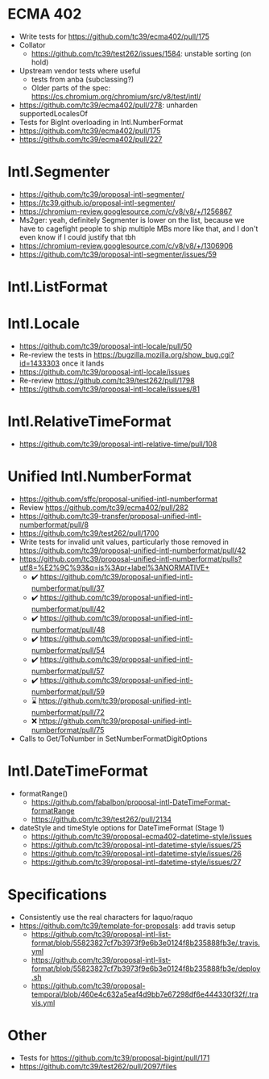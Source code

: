 ECMA 402
========
- Write tests for https://github.com/tc39/ecma402/pull/175
- Collator
  - https://github.com/tc39/test262/issues/1584: unstable sorting (on hold)
- Upstream vendor tests where useful
  - tests from anba (subclassing?)
  - Older parts of the spec: https://cs.chromium.org/chromium/src/v8/test/intl/
- https://github.com/tc39/ecma402/pull/278: unharden supportedLocalesOf
- Tests for BigInt overloading in Intl.NumberFormat
- https://github.com/tc39/ecma402/pull/175
- https://github.com/tc39/ecma402/pull/227

Intl.Segmenter
==============
- https://github.com/tc39/proposal-intl-segmenter/
- https://tc39.github.io/proposal-intl-segmenter/
- https://chromium-review.googlesource.com/c/v8/v8/+/1256867
- <Waldo> Ms2ger: yeah, definitely Segmenter is lower on the list, because we have to cagefight people to ship multiple MBs more like that, and I don't even know if I could justify that tbh
- https://chromium-review.googlesource.com/c/v8/v8/+/1306906
- https://github.com/tc39/proposal-intl-segmenter/issues/59

Intl.ListFormat
===============

Intl.Locale
===========
- https://github.com/tc39/proposal-intl-locale/pull/50
- Re-review the tests in https://bugzilla.mozilla.org/show_bug.cgi?id=1433303 once it lands
- https://github.com/tc39/proposal-intl-locale/issues
- Re-review https://github.com/tc39/test262/pull/1798
- https://github.com/tc39/proposal-intl-locale/issues/81

Intl.RelativeTimeFormat
=======================
- https://github.com/tc39/proposal-intl-relative-time/pull/108

Unified Intl.NumberFormat
=========================
- https://github.com/sffc/proposal-unified-intl-numberformat
- Review https://github.com/tc39/ecma402/pull/282
- https://github.com/tc39-transfer/proposal-unified-intl-numberformat/pull/8
- https://github.com/tc39/test262/pull/1700
- Write tests for invalid unit values, particularly those removed in https://github.com/tc39/proposal-unified-intl-numberformat/pull/42
- https://github.com/tc39/proposal-unified-intl-numberformat/pulls?utf8=%E2%9C%93&q=is%3Apr+label%3ANORMATIVE+
  - ✔️ https://github.com/tc39/proposal-unified-intl-numberformat/pull/37
  - ✔️ https://github.com/tc39/proposal-unified-intl-numberformat/pull/42
  - ✔️ https://github.com/tc39/proposal-unified-intl-numberformat/pull/48
  - ✔️ https://github.com/tc39/proposal-unified-intl-numberformat/pull/54
  - ✔️ https://github.com/tc39/proposal-unified-intl-numberformat/pull/57
  - ✔️ https://github.com/tc39/proposal-unified-intl-numberformat/pull/59
  - ⌛ https://github.com/tc39/proposal-unified-intl-numberformat/pull/72
  - ❌ https://github.com/tc39/proposal-unified-intl-numberformat/pull/75
- Calls to Get/ToNumber in SetNumberFormatDigitOptions

Intl.DateTimeFormat
===================
- formatRange()
  - https://github.com/fabalbon/proposal-intl-DateTimeFormat-formatRange
  - https://github.com/tc39/test262/pull/2134
- dateStyle and timeStyle options for DateTimeFormat (Stage 1)
  - https://github.com/tc39/proposal-ecma402-datetime-style/issues
  - https://github.com/tc39/proposal-intl-datetime-style/issues/25
  - https://github.com/tc39/proposal-intl-datetime-style/issues/26
  - https://github.com/tc39/proposal-intl-datetime-style/issues/27

Specifications
==============
- Consistently use the real characters for laquo/raquo
- https://github.com/tc39/template-for-proposals: add travis setup
  - https://github.com/tc39/proposal-intl-list-format/blob/55823827cf7b3973f9e6b3e0124f8b235888fb3e/.travis.yml
  - https://github.com/tc39/proposal-intl-list-format/blob/55823827cf7b3973f9e6b3e0124f8b235888fb3e/deploy.sh
  - https://github.com/tc39/proposal-temporal/blob/460e4c632a5eaf4d9bb7e67298df6e444330f32f/.travis.yml

Other
=====
- Tests for https://github.com/tc39/proposal-bigint/pull/171
- https://github.com/tc39/test262/pull/2097/files
